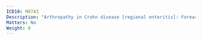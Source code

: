 ```yaml
---
ICD10: M0743
Description: "Arthropathy in Crohn disease [regional enteritis]: Forearm"
Matters: No
Weight: 0
---
```

